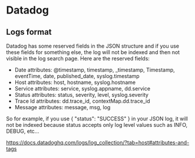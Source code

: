 # Datadog

## Logs format

Datadog has some reserved fields in the JSON structure and if you use these fields for something else, the log will not be indexed and then not visible in the log search page.
Here are the reserved fields:

- Date attributes: @timestamp, timestamp, _timestamp, Timestamp, eventTime, date, published_date, syslog.timestamp
- Host attributes: host, hostname, syslog.hostname
- Service attributes: service, syslog.appname, dd.service
- Status attributes: status, severity, level, syslog.severity
- Trace Id attributes: dd.trace_id, contextMap.dd.trace_id
- Message attributes: message, msg, log

So for example, if you use { "status": "SUCCESS" } in your JSON log, it will not be indexed because status accepts only log level values such as INFO, DEBUG, etc...

<https://docs.datadoghq.com/logs/log_collection/?tab=host#attributes-and-tags>
